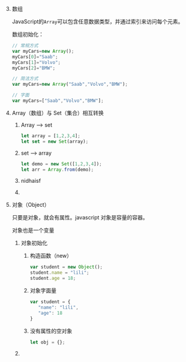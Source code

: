 



3. 数组

   JavaScript的`Array`可以包含任意数据类型，并通过索引来访问每个元素。

   数组初始化：
   
   ```js
   // 常规方式
   var myCars=new Array();
   myCars[0]="Saab";      
   myCars[1]="Volvo";
   myCars[2]="BMW";
   
   // 简洁方式
   var myCars=new Array("Saab","Volvo","BMW");
   
   // 字面
   var myCars=["Saab","Volvo","BMW"];
   
   ```
   
   

4. Array（数组）与 Set（集合）相互转换

   1. Array --> set

      ```js
      let array = [1,2,3,4];
      let set = new Set(array);
      ```

   2. set --> array

      ```js
      let demo = new Set([1,2,3,4]);
      let arr = Array.from(demo);
      ```

   3. nidhaisf

   4. 

5. 对象（Object）

   只要是对象，就会有属性。javascript 对象是容量的容器。

   对象也是一个变量

   1. 对象初始化

      1. 构造函数（new）

         ```js
         var student = new Object();
         student.name = "lili";
         student.age = 18;
         ```

      2. 对象字面量

         ```js
         var student = {
         	"name": "lili",
         	"age": 18
         }
         ```

      3. 没有属性的空对象

         ```js
         let obj = {};
         ```

   2. 












